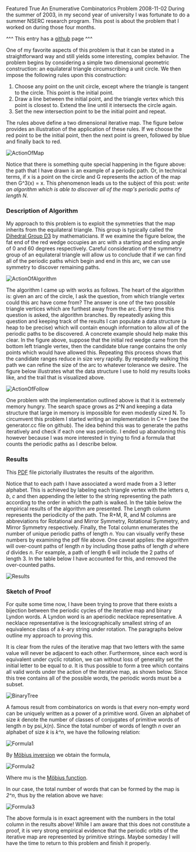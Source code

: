 Featured
True
An Enumerative Combinatorics Problem
2008-11-02
During the summer of 2003, in my second year of university I was fortunate to do a summer NSERC research program. This post is about the problem that I worked on during those four months.

^^^ This entry has a [github](http://github.com/spmacdonald/kasner) page ^^^

One of my favorite aspects of this problem is that it can be stated in a straightforward way and still yields some interesting, complex behavior. The problem begins by considering a simple two dimensional geometric construction: an equilateral triangle circumscribing a unit circle. We then impose the following rules upon this construction:

1. Choose any point on the unit circle, except where the triangle is tangent to the circle. This point is the initial point.
2. Draw a line between the initial point, and the triangle vertex which this point is closest to. Extend the line until it intersects the circle again.
3. Set the new intersection point to be the initial point and repeat.

The rules above define a two dimensional iterative map. The figure below provides an illustration of the application of these rules. If we choose the red point to be the initial point, then the next point is green, followed by blue and finally back to red.

![ActionOfMap](/images/enumerative-combinatorics-problem/action-of-map.png)

Notice that there is something quite special happening in the figure above: the path that I have drawn is an example of a periodic path. Or, in technical terms, if x is a point on the circle and G represents the action of the map then G^3(x) = x. This phenomenon leads us to the subject of this post: *write an algorithm which is able to discover all of the map's periodic paths of length N.*

### Description of Algorithm

My approach to this problem is to exploit the symmetries that the map inherits from the equilateral triangle. This group is typically called the [Dihedral Group D3](http://mathworld.wolfram.com/DihedralGroupD3.html) by mathematicians. If we examine the figure below, the fat end of the red wedge occupies an arc with a starting and ending angle of 0 and 60 degrees respectively. Careful consideration of the symmetry group of an equilateral triangle will allow us to conclude that if we can find all of the periodic paths which begin and end in this arc, we can use symmetry to discover remaining paths.

![ActionOfAlgorithm](/images/enumerative-combinatorics-problem/action-of-algorithm.png)

The algorithm I came up with works as follows. The heart of the algorithm is: given an arc of the circle, I ask the question, from which triangle vertex could this arc have come from? The answer is one of the two possible triangle vertices which are furthest away from the arc. Every time this question is asked, the algorithm branches. By repeatedly asking this question and keeping track of the results I can populate a data structure (a heap to be precise) which will contain enough information to allow all of the periodic paths to be discovered. A concrete example should help make this clear. In the figure above, suppose that the initial red wedge came from the bottom left triangle vertex, then the candidate blue range contains the only points which would have allowed this. Repeating this process shows that the candidate ranges reduce in size very rapidly. By repeatedly walking this path we can refine the size of the arc to whatever tolerance we desire. The figure below illustrates what the data structure I use to hold my results looks like, and the trail that is visualized above.

![ActionOfFollow](/images/enumerative-combinatorics-problem/action-of-follow.png)

One problem with the implementation outlined above is that it is extremely memory hungry.  The search space grows as 2^N and keeping a data structure that large in memory is impossible for even modestly sized N.  To circumvent this problem I started writing an implementation in C++ (see the generator.cc file on github).  The idea behind this was to generate the paths iteratively and check if each one was periodic.  I ended up abandoning this however because I was more interested in trying to find a formula that counts the periodic paths as I describe below.

### Results

This [PDF](/images/enumerative-combinatorics-problem/all-cycles.pdf) file pictorially illustrates the results of the algorithm. 

Notice that to each path I have associated a word made from a 3 letter alphabet. This is achieved by labeling each triangle vertex with the letters *a*, *b*, *c* and then appending the letter to the string representing the path according to the order in which the path is walked. In the table below the empirical results of the algorithm are presented. The Length column represents the periodicity of the path. The R+M, R, and M columns are abbreviations for Rotational and Mirror Symmetry, Rotational Symmetry, and Mirror Symmetry respectively. Finally, the Total column enumerates the number of unique periodic paths of length *n*. You can visually verify these numbers by examining the pdf file above. One caveat applies: the algorithm will over-count paths of length *n* by including those paths of length *d* where *d* divides *n*. For example, a path of length 6 will include the 2 paths of length 3. In the table below I have accounted for this, and removed the over-counted paths.

![Results](/images/enumerative-combinatorics-problem/results.png)

### Sketch of Proof

For quite some time now, I have been trying to prove that there exists a bijection between the periodic cycles of the iterative map and binary Lyndon words. A Lyndon word is an aperiodic necklace representative. A necklace representative is the lexicographically smallest string of an equivalence class of a *k*-ary string under rotation. The paragraphs below outline my approach to proving this.

It is clear from the rules of the iterative map that two letters with the same value will never be adjacent to each other.  Furthermore, since each word is equivalent under cyclic rotation, we can without loss of generality set the initial letter to be equal to *a*.  It is thus possible to form a tree which contains all valid words under the action of the iterative map, as shown below.  Since this tree contains all of the possible words, the periodic words must be a subset.

![BinaryTree](/images/enumerative-combinatorics-problem/binarytree.png)

A famous result from combinatorics on words is that every non-empty word can be uniquely written as a power of a primitive word.  Given an alphabet of size *k* denote the number of classes of conjugates of primitive words of length *n* by psi_k(n).  Since the total number of words of length *n* over an alphabet of size *k* is *k^n*, we have the following relation:

![Formula1](/images/enumerative-combinatorics-problem/formula1.png)

By [Möbius inversion](http://en.wikipedia.org/wiki/M%C3%B6bius_inversion_formula) we obtain the formula,

![Formula2](/images/enumerative-combinatorics-problem/formula2.png)

Where mu is the [Möbius function](http://en.wikipedia.org/wiki/M%C3%B6bius_function).

In our case, the total number of words that can be formed by the map is *2^n*, thus by the relation above we have:

![Formula3](/images/enumerative-combinatorics-problem/formula3.png)

The above formula is in exact agreement with the numbers in the total column in the results above! While I am aware that this does not constitute a proof, it is very strong empirical evidence that the periodic orbits of the iterative map are represented by primitive strings.  Maybe someday I will have the time to return to this problem and finish it properly.
